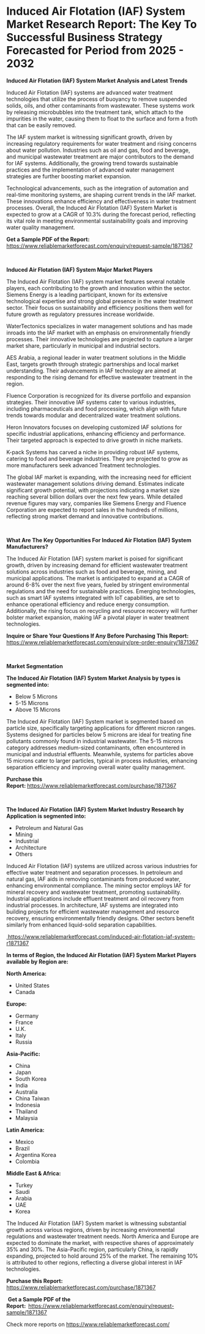 <p><h1>Induced Air Flotation (IAF) System Market Research Report: The Key To Successful Business Strategy Forecasted for Period from 2025 - 2032</h1></p><p><strong>Induced Air Flotation (IAF) System Market Analysis and Latest Trends</strong></p>
<p><p>Induced Air Flotation (IAF) systems are advanced water treatment technologies that utilize the process of buoyancy to remove suspended solids, oils, and other contaminants from wastewater. These systems work by releasing microbubbles into the treatment tank, which attach to the impurities in the water, causing them to float to the surface and form a froth that can be easily removed. </p><p>The IAF system market is witnessing significant growth, driven by increasing regulatory requirements for water treatment and rising concerns about water pollution. Industries such as oil and gas, food and beverage, and municipal wastewater treatment are major contributors to the demand for IAF systems. Additionally, the growing trend towards sustainable practices and the implementation of advanced water management strategies are further boosting market expansion.</p><p>Technological advancements, such as the integration of automation and real-time monitoring systems, are shaping current trends in the IAF market. These innovations enhance efficiency and effectiveness in water treatment processes. Overall, the Induced Air Flotation (IAF) System Market is expected to grow at a CAGR of 10.3% during the forecast period, reflecting its vital role in meeting environmental sustainability goals and improving water quality management.</p></p>
<p><strong>Get a Sample PDF of the Report:&nbsp;</strong> <a href="https://www.reliablemarketforecast.com/enquiry/request-sample/1871367?utm_campaign=1766&utm_medium=2&utm_source=Github&utm_content=ia&utm_term=28022025&utm_id=induced-air-flotation-iaf-system">https://www.reliablemarketforecast.com/enquiry/request-sample/1871367</a></p>
<p>&nbsp;</p>
<p><strong>Induced Air Flotation (IAF) System Major Market Players</strong></p>
<p><p>The Induced Air Flotation (IAF) system market features several notable players, each contributing to the growth and innovation within the sector. Siemens Energy is a leading participant, known for its extensive technological expertise and strong global presence in the water treatment sector. Their focus on sustainability and efficiency positions them well for future growth as regulatory pressures increase worldwide.</p><p>WaterTectonics specializes in water management solutions and has made inroads into the IAF market with an emphasis on environmentally friendly processes. Their innovative technologies are projected to capture a larger market share, particularly in municipal and industrial sectors.</p><p>AES Arabia, a regional leader in water treatment solutions in the Middle East, targets growth through strategic partnerships and local market understanding. Their advancements in IAF technology are aimed at responding to the rising demand for effective wastewater treatment in the region.</p><p>Fluence Corporation is recognized for its diverse portfolio and expansion strategies. Their innovative IAF systems cater to various industries, including pharmaceuticals and food processing, which align with future trends towards modular and decentralized water treatment solutions.</p><p>Heron Innovators focuses on developing customized IAF solutions for specific industrial applications, enhancing efficiency and performance. Their targeted approach is expected to drive growth in niche markets.</p><p>K-pack Systems has carved a niche in providing robust IAF systems, catering to food and beverage industries. They are projected to grow as more manufacturers seek advanced Treatment technologies.</p><p>The global IAF market is expanding, with the increasing need for efficient wastewater management solutions driving demand. Estimates indicate significant growth potential, with projections indicating a market size reaching several billion dollars over the next few years. While detailed revenue figures may vary, companies like Siemens Energy and Fluence Corporation are expected to report sales in the hundreds of millions, reflecting strong market demand and innovative contributions.</p></p>
<p>&nbsp;</p>
<p><strong>What Are The Key Opportunities For Induced Air Flotation (IAF) System Manufacturers?</strong></p>
<p><p>The Induced Air Flotation (IAF) system market is poised for significant growth, driven by increasing demand for efficient wastewater treatment solutions across industries such as food and beverage, mining, and municipal applications. The market is anticipated to expand at a CAGR of around 6-8% over the next five years, fueled by stringent environmental regulations and the need for sustainable practices. Emerging technologies, such as smart IAF systems integrated with IoT capabilities, are set to enhance operational efficiency and reduce energy consumption. Additionally, the rising focus on recycling and resource recovery will further bolster market expansion, making IAF a pivotal player in water treatment technologies.</p></p>
<p><strong>Inquire or Share Your Questions If Any Before Purchasing This Report:</strong> <a href="https://www.reliablemarketforecast.com/enquiry/pre-order-enquiry/1871367?utm_campaign=1766&utm_medium=2&utm_source=Github&utm_content=ia&utm_term=28022025&utm_id=induced-air-flotation-iaf-system">https://www.reliablemarketforecast.com/enquiry/pre-order-enquiry/1871367</a></p>
<p>&nbsp;</p>
<p><strong>Market Segmentation</strong></p>
<p><strong>The Induced Air Flotation (IAF) System Market Analysis by types is segmented into:</strong></p>
<p><ul><li>Below 5 Microns</li><li>5-15 Microns</li><li>Above 15 Microns</li></ul></p>
<p><p>The Induced Air Flotation (IAF) System market is segmented based on particle size, specifically targeting applications for different micron ranges. Systems designed for particles below 5 microns are ideal for treating fine pollutants commonly found in industrial wastewater. The 5-15 microns category addresses medium-sized contaminants, often encountered in municipal and industrial effluents. Meanwhile, systems for particles above 15 microns cater to larger particles, typical in process industries, enhancing separation efficiency and improving overall water quality management.</p></p>
<p><strong>Purchase this Report:&nbsp;</strong><a href="https://www.reliablemarketforecast.com/purchase/1871367?utm_campaign=1766&utm_medium=2&utm_source=Github&utm_content=ia&utm_term=28022025&utm_id=induced-air-flotation-iaf-system">https://www.reliablemarketforecast.com/purchase/1871367</a></p>
<p>&nbsp;</p>
<p><strong>The Induced Air Flotation (IAF) System Market Industry Research by Application is segmented into:</strong></p>
<p><ul><li>Petroleum and Natural Gas</li><li>Mining</li><li>Industrial</li><li>Architecture</li><li>Others</li></ul></p>
<p><p>Induced Air Flotation (IAF) systems are utilized across various industries for effective water treatment and separation processes. In petroleum and natural gas, IAF aids in removing contaminants from produced water, enhancing environmental compliance. The mining sector employs IAF for mineral recovery and wastewater treatment, promoting sustainability. Industrial applications include effluent treatment and oil recovery from industrial processes. In architecture, IAF systems are integrated into building projects for efficient wastewater management and resource recovery, ensuring environmentally friendly designs. Other sectors benefit similarly from enhanced liquid-solid separation capabilities.</p></p>
<p><a href="https://www.reliablemarketforecast.com/induced-air-flotation-iaf-system-r1871367?utm_campaign=1766&utm_medium=2&utm_source=Github&utm_content=ia&utm_term=28022025&utm_id=induced-air-flotation-iaf-system">&nbsp;https://www.reliablemarketforecast.com/induced-air-flotation-iaf-system-r1871367</a></p>
<p><strong>In terms of Region, the Induced Air Flotation (IAF) System Market Players available by Region are:</strong></p>
<p>
    <p> <strong> North America: </strong>
        <ul>
            <li>United States</li>
            <li>Canada</li>
        </ul>
        </p> 
    <p> <strong> Europe: </strong>
        <ul>
            <li>Germany</li>
            <li>France</li>
            <li>U.K.</li>
            <li>Italy</li>
            <li>Russia</li>
        </ul>
        </p> 
    <p> <strong> Asia-Pacific: </strong>
        <ul>
            <li>China</li>
            <li>Japan</li>
            <li>South Korea</li>
            <li>India</li>
            <li>Australia</li>
            <li>China Taiwan</li>
            <li>Indonesia</li>
            <li>Thailand</li>
            <li>Malaysia</li>
        </ul>
        </p> 
    <p> <strong> Latin America: </strong>
        <ul>
            <li>Mexico</li>
            <li>Brazil</li>
            <li>Argentina Korea</li>
            <li>Colombia</li>
        </ul>
        </p> 
    <p> <strong> Middle East & Africa: </strong>
        <ul>
            <li>Turkey</li>
            <li>Saudi</li>
            <li>Arabia</li>
            <li>UAE</li>
            <li>Korea</li>
        </ul>
    </p>
    </p>
<p><p>The Induced Air Flotation (IAF) System market is witnessing substantial growth across various regions, driven by increasing environmental regulations and wastewater treatment needs. North America and Europe are expected to dominate the market, with respective shares of approximately 35% and 30%. The Asia-Pacific region, particularly China, is rapidly expanding, projected to hold around 25% of the market. The remaining 10% is attributed to other regions, reflecting a diverse global interest in IAF technologies.</p></p>
<p><strong>Purchase this Report: </strong><a href="https://www.reliablemarketforecast.com/purchase/1871367?utm_campaign=1766&utm_medium=2&utm_source=Github&utm_content=ia&utm_term=28022025&utm_id=induced-air-flotation-iaf-system">https://www.reliablemarketforecast.com/purchase/1871367</a></p>
<p>&nbsp;<strong>Get a Sample PDF of the Report:&nbsp;&nbsp;</strong><a href="https://www.reliablemarketforecast.com/enquiry/request-sample/1871367?utm_campaign=1766&utm_medium=2&utm_source=Github&utm_content=ia&utm_term=28022025&utm_id=induced-air-flotation-iaf-system">https://www.reliablemarketforecast.com/enquiry/request-sample/1871367</a></p>
<p><strong></strong></p>
<p>Check more reports on <a href="https://www.reliablemarketforecast.com/?utm_campaign=1766&utm_medium=2&utm_source=Github&utm_content=ia&utm_term=28022025&utm_id=induced-air-flotation-iaf-system">https://www.reliablemarketforecast.com/</a></p>